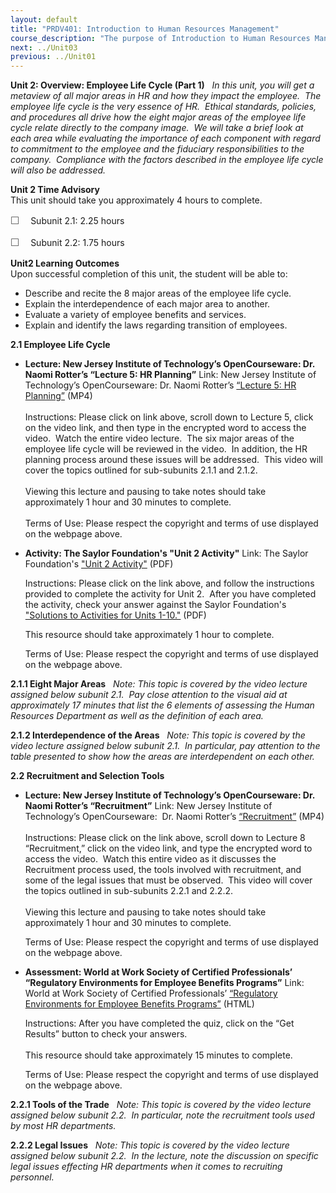 ```yaml
---
layout: default
title: "PRDV401: Introduction to Human Resources Management"
course_description: "The purpose of Introduction to Human Resources Management is to provide a general overview of the concepts and applications of the many parts of Human Resources (HR). This course is for the entry level HR Generalist who wants to explore how the interdependence of the major topics in HR are created and implemented."
next: ../Unit03
previous: ../Unit01
---
```

**Unit 2: Overview: Employee Life Cycle (Part 1)** <span id="2"></span> 
*In this unit, you will get a metaview of all major areas in HR and how
they impact the employee.  The employee life cycle is the very essence
of HR.  Ethical standards, policies, and procedures all drive how the
eight major areas of the employee life cycle relate directly to the
company image.  We will take a brief look at each area while evaluating
the importance of each component with regard to commitment to the
employee and the fiduciary responsibilities to the company.  Compliance
with the factors described in the employee life cycle will also be
addressed.*

**Unit 2 Time Advisory**  
This unit should take you approximately 4 hours to complete.  
  
 <span
style="color: rgb(85, 85, 85); font-family: 'Myriad Pro', 'Gill Sans', 'Gill Sans MT', Calibri, sans-serif; font-size: 16px; line-height: 21px; text-align: left; -webkit-text-size-adjust: none; ">☐
   </span>Subunit 2.1: 2.25 hours  
  
 <span
style="color: rgb(85, 85, 85); font-family: 'Myriad Pro', 'Gill Sans', 'Gill Sans MT', Calibri, sans-serif; font-size: 16px; line-height: 21px; text-align: left; -webkit-text-size-adjust: none; ">☐
   </span>Subunit 2.2: 1.75 hours

**Unit2 Learning Outcomes**  
Upon successful completion of this unit, the student will be able to:  
  
-   Describe and recite the 8 major areas of the employee life cycle.
-   Explain the interdependence of each major area to another.
-   Evaluate a variety of employee benefits and services.
-   Explain and identify the laws regarding transition of employees.

**2.1 Employee Life Cycle** <span id="2.1"></span> 
-   **Lecture: New Jersey Institute of Technology’s OpenCourseware: Dr.
    Naomi Rotter’s “Lecture 5: HR Planning”**
    Link: New Jersey Institute of Technology’s OpenCourseware: Dr. Naomi
    Rotter’s [“Lecture 5: HR
    Planning”](http://ocw.njit.edu/som/hrm/hrm-303/index.php) (MP4)  
        
     Instructions: Please click on link above, scroll down to Lecture 5,
    click on the video link, and then type in the encrypted word to
    access the video.  Watch the entire video lecture.  The six major
    areas of the employee life cycle will be reviewed in the video.  In
    addition, the HR planning process around these issues will be
    addressed.  This video will cover the topics outlined for
    sub-subunits 2.1.1 and 2.1.2.  
        
     Viewing this lecture and pausing to take notes should take
    approximately 1 hour and 30 minutes to complete.  
        
     Terms of Use: Please respect the copyright and terms of use
    displayed on the webpage above. 

-   **Activity: The Saylor Foundation's "Unit 2 Activity"**
    Link: The Saylor Foundation's ["Unit 2
    Activity"](https://resources.saylor.org/archived/wp-content/uploads/2012/06/PRDV401-HR101-Units-1-10-Activities.pdf) (PDF)  
      
     Instructions: Please click on the link above, and follow the
    instructions provided to complete the activity for Unit 2.  After
    you have completed the activity, check your answer against the
    Saylor Foundation's ["Solutions to Activities for Units
    1-10."](https://resources.saylor.org/archived/wp-content/uploads/2012/06/PRDV401-HR101-Units-1-10-Activities-Answer-Key.pdf) (PDF)  
      
     This resource should take approximately 1 hour to complete.  
      
     Terms of Use: Please respect the copyright and terms of use
    displayed on the webpage above. 

**2.1.1 Eight Major Areas** <span id="2.1.1"></span> 
*Note: This topic is covered by the video lecture assigned below subunit
2.1.  Pay close attention to the visual aid at approximately 17 minutes
that list the 6 elements of assessing the Human Resources Department as
well as the definition of each area.*

**2.1.2 Interdependence of the Areas** <span id="2.1.2"></span> 
*Note: This topic is covered by the video lecture assigned below subunit
2.1.  In particular, pay attention to the table presented to show how
the areas are interdependent on each other.*

**2.2 Recruitment and Selection Tools** <span id="2.2"></span> 
-   **Lecture: New Jersey Institute of Technology’s OpenCourseware: Dr.
    Naomi Rotter’s “Recruitment”**
    Link: New Jersey Institute of Technology’s OpenCourseware:  Dr.
    Naomi Rotter’s
    [“Recruitment](http://ocw.njit.edu/som/hrm/hrm-303/index.php)[”](http://ocw.njit.edu/som/hrm/hrm-303/index.php) (MP4)  
        
     Instructions: Please click on the link above, scroll down to
    Lecture 8 “Recruitment,” click on the video link, and type the
    encrypted word to access the video.  Watch this entire video as it
    discusses the Recruitment process used, the tools involved with
    recruitment, and some of the legal issues that must be observed. 
    This video will cover the topics outlined in sub-subunits 2.2.1 and
    2.2.2.  
        
     Viewing this lecture and pausing to take notes should take
    approximately 1 hour and 30 minutes to complete.   
      
     Terms of Use: Please respect the copyright and terms of use
    displayed on the webpage above. 

-   **Assessment: World at Work Society of Certified Professionals’
    “Regulatory Environments for Employee Benefits Programs”**
    Link: World at Work Society of Certified Professionals’ [“Regulatory
    Environments for Employee Benefits
    Programs”](http://www.worldatworksociety.org/society/testknowledge/html/b1-selfquiz.jsp) (HTML)  
      
     Instructions: After you have completed the quiz, click on the “Get
    Results” button to check your answers.  
        
     This resource should take approximately 15 minutes to complete.  
      
     Terms of Use: Please respect the copyright and terms of use
    displayed on the webpage above. 

**2.2.1 Tools of the Trade** <span id="2.2.1"></span> 
*Note: This topic is covered by the video lecture assigned below subunit
2.2.  In particular, note the recruitment tools used by most HR
departments.*

**2.2.2 Legal Issues** <span id="2.2.2"></span> 
*Note: This topic is covered by the video lecture assigned below subunit
2.2.  In the lecture, note the discussion on specific legal issues
effecting HR departments when it comes to recruiting personnel.*


